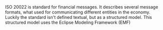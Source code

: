 ISO 20022 is standard for financial messages. It describes several message formats, what used for communicating different entities in the economy. 
Luckily the standard isn't defined textual, but as a structured model.
This structured model uses the Eclipse Modeling Framework (EMF)

